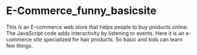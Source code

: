 # E-Commerce_funny_basicsite
This is an E-commerce web store that helps people to buy products online. The JavaScript code adds interactivity by listening to events. Here it is an e-commerce site specialized for hair products. So basic and kids can learn few things.
